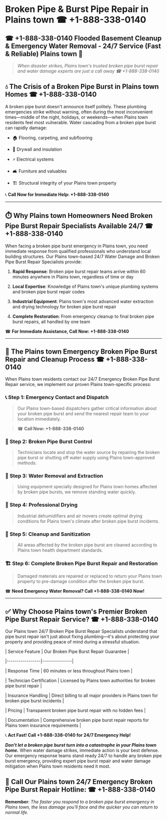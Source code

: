 # Broken Pipe & Burst Pipe Repair in Plains town ☎ +1-888-338-0140  
## ☎ +1-888-338-0140 Flooded Basement Cleanup & Emergency Water Removal - 24/7 Service (Fast & Reliable) Plains town 🚨  

> *When disaster strikes, Plains town's trusted broken pipe burst repair and water damage experts are just a call away ☎ +1-888-338-0140*  

## 💧 The Crisis of a Broken Pipe Burst in Plains town Homes ☎ +1-888-338-0140  

A broken pipe burst doesn't announce itself politely. These plumbing emergencies strike without warning, often during the most inconvenient times—middle of the night, holidays, or weekends—when Plains town residents feel most vulnerable. Water cascading from a broken pipe burst can rapidly damage:  

* 🏠 Flooring, carpeting, and subflooring  
* 🧱 Drywall and insulation  
* ⚡ Electrical systems  
* 🛋️ Furniture and valuables  
* 🏗️ Structural integrity of your Plains town property  

📞 **Call Now for Immediate Help: +1-888-338-0140**  

---  

## ⏱️ Why Plains town Homeowners Need Broken Pipe Burst Repair Specialists Available 24/7 ☎ +1-888-338-0140  

When facing a broken pipe burst emergency in Plains town, you need immediate response from qualified professionals who understand local building structures. Our Plains town-based 24/7 Water Damage and Broken Pipe Burst Repair Specialists provide:  

1. **Rapid Response**: Broken pipe burst repair teams arrive within 60 minutes anywhere in Plains town, regardless of time or day  
2. **Local Expertise**: Knowledge of Plains town's unique plumbing systems and broken pipe burst repair codes  
3. **Industrial Equipment**: Plains town's most advanced water extraction and drying technology for broken pipe burst repair  
4. **Complete Restoration**: From emergency cleanup to final broken pipe burst repairs, all handled by one team  

☎ **For Immediate Assistance, Call Now: +1-888-338-0140**  

---  

## 🔧 The Plains town Emergency Broken Pipe Burst Repair and Cleanup Process ☎ +1-888-338-0140  

When Plains town residents contact our 24/7 Emergency Broken Pipe Burst Repair service, we implement our proven Plains town-specific process:  

### 📞 Step 1: Emergency Contact and Dispatch  
> Our Plains town-based dispatchers gather critical information about your broken pipe burst and send the nearest repair team to your location immediately.  
> ☎ **Call Now: +1-888-338-0140**  

### 🚿 Step 2: Broken Pipe Burst Control  
> Technicians locate and stop the water source by repairing the broken pipe burst or shutting off water supply using Plains town-approved methods.  

### 🌊 Step 3: Water Removal and Extraction  
> Using equipment specially designed for Plains town homes affected by broken pipe bursts, we remove standing water quickly.  

### 💨 Step 4: Professional Drying  
> Industrial dehumidifiers and air movers create optimal drying conditions for Plains town's climate after broken pipe burst incidents.  

### 🧼 Step 5: Cleanup and Sanitization  
> All areas affected by the broken pipe burst are cleaned according to Plains town health department standards.  

### 🏗️ Step 6: Complete Broken Pipe Burst Repair and Restoration  
> Damaged materials are repaired or replaced to return your Plains town property to pre-damage condition after the broken pipe burst.  

☎ **Need Emergency Water Removal? Call +1-888-338-0140 Now!**  

---  

## ✅ Why Choose Plains town's Premier Broken Pipe Burst Repair Service? ☎ +1-888-338-0140  

Our Plains town 24/7 Broken Pipe Burst Repair Specialists understand that pipe burst repair isn't just about fixing plumbing—it's about protecting your property and providing peace of mind during a stressful situation.  

| Service Feature | Our Broken Pipe Burst Repair Guarantee |  
|-----------------|---------------|  
| Response Time | 60 minutes or less throughout Plains town |  
| Technician Certification | Licensed by Plains town authorities for broken pipe burst repair |  
| Insurance Handling | Direct billing to all major providers in Plains town for broken pipe burst incidents |  
| Pricing | Transparent broken pipe burst repair with no hidden fees |  
| Documentation | Comprehensive broken pipe burst repair reports for Plains town insurance requirements |  

📞 **Act Fast! Call +1-888-338-0140 for 24/7 Emergency Help!**  

***Don't let a broken pipe burst turn into a catastrophe in your Plains town home.*** When water damage strikes, immediate action is your best defense. Our emergency response teams stand ready 24/7 to handle any broken pipe burst emergency, providing expert pipe burst repair and water damage mitigation when Plains town residents need it most.  

## 📱 Call Our Plains town 24/7 Emergency Broken Pipe Burst Repair Hotline: ☎ +1-888-338-0140  

**Remember**: *The faster you respond to a broken pipe burst emergency in Plains town, the less damage you'll face and the quicker you can return to normal life.*